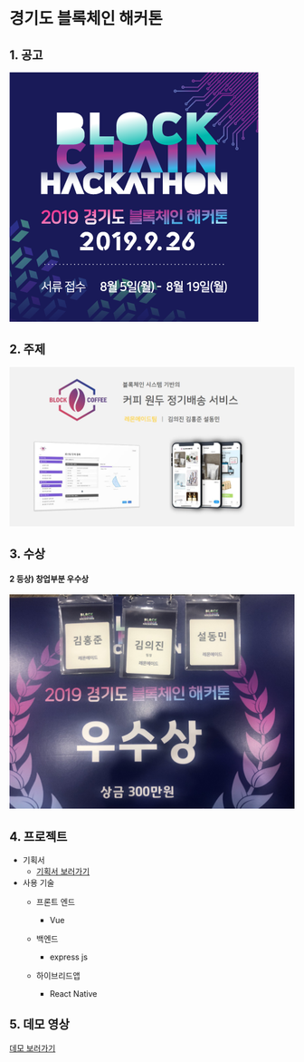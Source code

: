 # 경기도 블록체인 해커톤

## 1. 공고
![wallpaper](./project_document_asset/image/wallpaper.png)

## 2. 주제
![intro](./project_document_asset/image/intro.jpg)

## 3. 수상
#### 2 등상)  창업부분 우수상 
![prize](./project_document_asset/image/prize.jpg)

## 4. 프로젝트
* 기획서
  * [기획서 보러가기](https://drive.google.com/file/d/1FAiZwiPaozy42t_yhOmQMPbO5Fkc2Oh7/view?usp=sharing "링크 제목")
* 사용 기술
  * 프론트 엔드
    * Vue
    
  * 백엔드
    *  express js

  * 하이브리드앱      
    * React Native 

## 5. 데모 영상
[데모 보러가기](https://drive.google.com/file/d/1nmjB3mPq1ydm1U1KsBti1UORw7VvvRP4/view?usp=sharing "링크 제목")